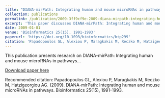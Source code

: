 ```yaml
---
title: "DIANA-mirPath: Integrating human and mouse microRNAs in pathways"
collection: publications
permalink: /publication/2009-3ff9cf9e-2009-diana-mirpath-integrating-human-and-mou
excerpt: 'This paper discusses DIANA-mirPath: Integrating human and mouse microRNAs in pathways...'
date: 2009-01-01
venue: 'Bioinformatics 25(15), 1991-1993'
paperurl: 'https://doi.org/10.1093/bioinformatics/btp299'
citation: 'Papadopoulos GL, Alexiou P, Maragkakis M, Reczko M, Hatzigeorgiou AG. (2009). DIANA-mirPath: Integrating human and mouse microRNAs in pathways. Bioinformatics 25(15), 1991-1993.'
---
```


This publication presents research on DIANA-mirPath: Integrating human and mouse microRNAs in pathways...

[Download paper here](https://doi.org/10.1093/bioinformatics/btp299)

Recommended citation: Papadopoulos GL, Alexiou P, Maragkakis M, Reczko M, Hatzigeorgiou AG. (2009). DIANA-mirPath: Integrating human and mouse microRNAs in pathways. Bioinformatics 25(15), 1991-1993.
